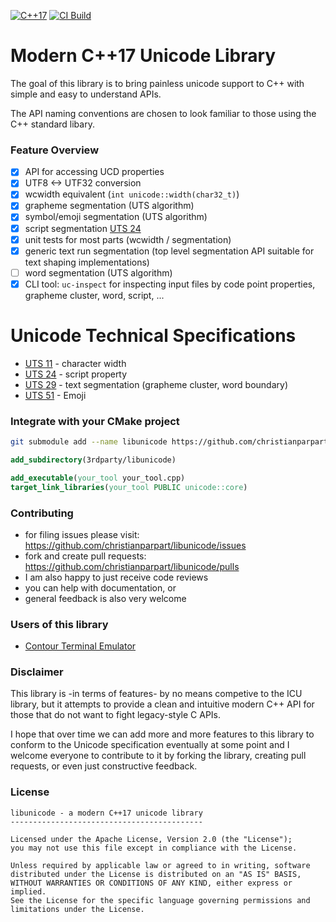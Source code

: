 [![C++17](https://img.shields.io/badge/standard-C%2B%2B%2017-blue.svg?logo=C%2B%2B)](https://isocpp.org/)
[![CI Build](https://github.com/christianparpart/libunicode/workflows/Build/badge.svg)](https://github.com/christianparpart/libunicode/actions?query=workflow%3ABuild)

# Modern C++17 Unicode Library

The goal of this library is to bring painless unicode support to C++ with simple and easy to understand APIs.

The API naming conventions are chosen to look familiar to those using the C++ standard libary.

### Feature Overview

- [x] API for accessing UCD properties
- [x] UTF8 <-> UTF32 conversion
- [x] wcwidth equivalent (`int unicode::width(char32_t)`)
- [x] grapheme segmentation (UTS algorithm)
- [x] symbol/emoji segmentation (UTS algorithm)
- [x] script segmentation [UTS 24](https://unicode.org/reports/tr24/)
- [x] unit tests for most parts (wcwidth / segmentation)
- [x] generic text run segmentation (top level segmentation API suitable for text shaping implementations)
- [ ] word segmentation (UTS algorithm)
- [x] CLI tool: `uc-inspect` for inspecting input files by code point properties, grapheme cluster, word, script, ...

# Unicode Technical Specifications

- [UTS 11](https://unicode.org/reports/tr11/) - character width
- [UTS 24](https://unicode.org/reports/tr24/) - script property
- [UTS 29](https://unicode.org/reports/tr29/) - text segmentation (grapheme cluster, word boundary)
- [UTS 51](https://unicode.org/reports/tr51/) - Emoji

### Integrate with your CMake project

```sh
git submodule add --name libunicode https://github.com/christianparpart/libunicode 3rdparty/libunicode
```

```cmake
add_subdirectory(3rdparty/libunicode)

add_executable(your_tool your_tool.cpp)
target_link_libraries(your_tool PUBLIC unicode::core)
```

### Contributing

- for filing issues please visit: https://github.com/christianparpart/libunicode/issues
- fork and create pull requests:  https://github.com/christianparpart/libunicode/pulls
- I am also happy to just receive code reviews
- you can help with documentation, or
- general feedback is also very welcome

### Users of this library

* [Contour Terminal Emulator](https://github.com/christianparpart/contour/)

### Disclaimer

This library is -in terms of features- by no means competive to the ICU library, but it attempts to
provide a clean and intuitive modern C++ API for those that do not want to fight legacy-style C APIs.

I hope that over time we can add more and more features to this library to conform to the Unicode
specification eventually at some point and I welcome everyone to contribute to it by forking the
library, creating pull requests, or even just constructive feedback.

### License

```
libunicode - a modern C++17 unicode library
-------------------------------------------

Licensed under the Apache License, Version 2.0 (the "License");
you may not use this file except in compliance with the License.

Unless required by applicable law or agreed to in writing, software
distributed under the License is distributed on an "AS IS" BASIS,
WITHOUT WARRANTIES OR CONDITIONS OF ANY KIND, either express or implied.
See the License for the specific language governing permissions and
limitations under the License.
```
